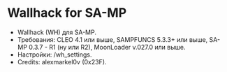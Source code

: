 # Wallhack for SA-MP
- Wallhack (WH) для SA-MP. 
- Требования: CLEO 4.1 или выше, SAMPFUNCS 5.3.3+ или выше, SA-MP 0.3.7 - R1 (ну или R2), MoonLoader v.027.0 или выше.
- Настройки: /wh_settings.
- Credits: alexmarkel0v (0x23F).
